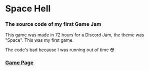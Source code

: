 # Space Hell

### The source code of my first Game Jam

This game was made in 72 hours for  a Discord Jam, the theme was "Space". This was my first game.

The code's bad because I was running out of time 😳

### [Game Page](https://zero-7.itch.io/space-hell-mini-jaaj)
